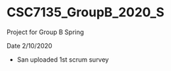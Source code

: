 # CSC7135_GroupB_2020_S
Project for Group B Spring

Date 2/10/2020
- San uploaded 1st scrum survey

